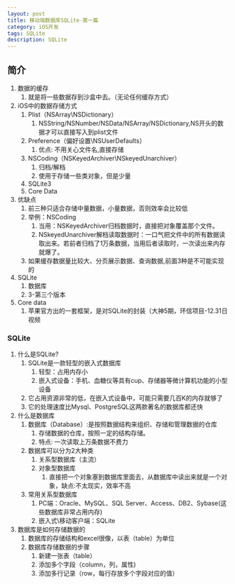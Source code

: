 ```yaml
---
layout: post
title: 移动端数据库SQLite-第一篇
category: iOS开发
tags: SQLite
description: SQLite
---
```


## 简介
1. 数据的缓存
    1. 就是将一些数据存到沙盒中去。（无论任何缓存方式）
2. iOS中的数据存储方式
    1. Plist（NSArray\NSDictionary）
        1. NSString/NSNumber/NSData/NSArray/NSDictionary,NS开头的数据才可以直接写入到plist文件
    2. Preference（偏好设置\NSUserDefaults）
        1. 优点: 不用关心文件名,直接存储
    3. NSCoding（NSKeyedArchiver\NSkeyedUnarchiver）
        1. 归档/解档
        2. 使用于存储一些类对象，但是少量
    4. SQLite3
    5. Core Data
3. 优缺点
    1. 前三种只适合存储中量数据，小量数据，否则效率会比较低
    2. 举例：NSCoding
        1. 当用：NSKeyedArchiver归档数据时，直接把对象覆盖那个文件。
        2.  NSkeyedUnarchiver解档读取数据时：一口气把文件中的所有数据读取出来。若前者归档了1万条数据，当用后者读取时，一次读出来内存就爆了。
    3. 如果缓存数据量比较大、分页展示数据、查询数据,前面3种是不可能实现的
4. SQLite
    1. 数据库 
    2. 3-第三个版本
5. Core data
    1. 苹果官方出的一套框架，是对SQLite的封装（大神5期，环信项目-12.31日视频

### SQLite
1. 什么是SQLite? 
    1. SQLite是一款轻型的嵌入式数据库
        1. 轻型：占用内存小
        2. 嵌入式设备：手机、血糖仪等具有cup、存储器等微计算机功能的小型设备
    2. 它占用资源非常的低，在嵌入式设备中，可能只需要几百K的内存就够了
    3. 它的处理速度比Mysql、PostgreSQL这两款著名的数据库都还快
2. 什么是数据库
    1. 数据库（Database）:是按照数据结构来组织、存储和管理数据的仓库
        1. 存储数据的仓库，按照一定的结构存储。
        2. 特点: 一次读取上万条数据不费力
    2. 数据库可以分为2大种类
        1. 关系型数据库（主流）
        2. 对象型数据库
            1. 直接把一个对象塞到数据库里面去，从数据库中读出来就是一个对象，缺点:不太现实，效率不高
    3. 常用关系型数据库
        1. PC端：Oracle、MySQL、SQL Server、Access、DB2、Sybase(这些数据库非常占用内存)
        2. 嵌入式\移动客户端：SQLite
3. 数据库是如何存储数据的
    1. 数据库的存储结构和excel很像，以表（table）为单位
    2. 数据库存储数据的步骤
        1. 新建一张表（table）
        2. 添加多个字段（column，列，属性)
        3. 添加多行记录（row，每行存放多个字段对应的值）

